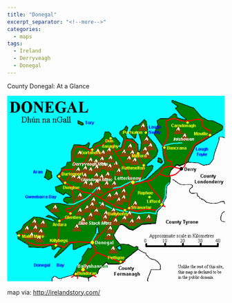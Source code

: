 ```yaml
---
title: "Donegal"
excerpt_separator: "<!--more-->"
categories:
  - maps
tags:
  - Ireland
  - Derryveagh
  - Donegal
---
```

County Donegal: At a Glance
<!--more-->

![Donegal, Ireland](/images/maps/ireland_donegal.gif "map from Ireland Story")


map via: <http://irelandstory.com/>
